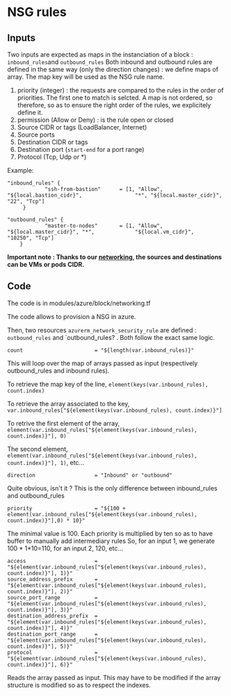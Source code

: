 # NSG rules

## Inputs

Two inputs are expected as maps in the instanciation of a block : `inbound_rules`and `outbound_rules`
Both inbound and outbound rules are defined in the same way (only the direction changes) : we define maps of array. The map key will be used as the NSG rule name. 

 1. priority (integer) : the requests are compared to the rules in the order of priorities. The first one to match is selcted. A map is not ordered, so therefore, so as to ensure the right order of the rules, we explicitely define it. 
 2. permission (Allow or Deny) : is the rule open or closed
 3. Source CIDR or tags (LoadBalancer, Internet)
 4. Source ports 
 5. Destination CIDR or tags
 6. Destination port (`start-end` for a port range)
 7. Protocol (Tcp, Udp or *)

Example: 

    "inbound_rules" {
                "ssh-from-bastion"      = [1, "Allow", "${local.bastion_cidr}",                 "*", "${local.master_cidr}", "22", "Tcp"]
         }

    "outbound_rules" {
                "master-to-nodes"       = [1, "Allow", "${local.master_cidr}", "*",             "${local.vm_cidr}",     "10250", "Tcp"]
        }


**Important note : Thanks to our [networking](networking.md), the sources and destinations can be VMs or pods CIDR.**

## Code

The code is in modules/azure/block/networking.tf

The code allows to provision a NSG in azure. 

Then, two resources `azurerm_network_security_rule` are defined : `outbound_rules` and `outbound_rules? . Both follow the exact same logic. 

    count                       = "${length(var.inbound_rules)}"
    
This will loop over the map of arrays passed as input (respectively outbound_rules and inbound rules). 

To retrieve the map key of the line, `element(keys(var.inbound_rules), count.index)`

To retrieve the array associated to the key,  `var.inbound_rules["${element(keys(var.inbound_rules), count.index)}"]`

To retrive the first element of the array, `element(var.inbound_rules["${element(keys(var.inbound_rules), count.index)}"], 0)`

The second element, `element(var.inbound_rules["${element(keys(var.inbound_rules), count.index)}"], 1)`, etc...

    direction                   = "Inbound" or "outbound"

Quite obvious, isn't it ? This is the only difference between inbound_rules and outbound_rules

    priority                    = "${100 + element(var.inbound_rules["${element(keys(var.inbound_rules), count.index)}"],0) * 10}"

The minimal value is 100. Each priority is multiplied by ten so as to have buffer to manually add intermediary rules
So, for an input 1, we generate 100 * 1*10=110, for an input 2, 120, etc...


    access                      = "${element(var.inbound_rules["${element(keys(var.inbound_rules), count.index)}"], 1)}"
    source_address_prefix       = "${element(var.inbound_rules["${element(keys(var.inbound_rules), count.index)}"], 2)}"
    source_port_range           = "${element(var.inbound_rules["${element(keys(var.inbound_rules), count.index)}"], 3)}"
    destination_address_prefix  = "${element(var.inbound_rules["${element(keys(var.inbound_rules), count.index)}"], 4)}"
    destination_port_range      = "${element(var.inbound_rules["${element(keys(var.inbound_rules), count.index)}"], 5)}"
    protocol                    = "${element(var.inbound_rules["${element(keys(var.inbound_rules), count.index)}"], 6)}"

Reads the array passed as input. This may have to be modified if the array structure is modified so as to respect the indexes. 

